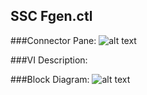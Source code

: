 ## **SSC Fgen.ctl**
###Connector Pane:
![alt text](/Instrument%20Control/Fgen/Pin%20Map/SSC%20Fgen.ctlc.png "SSC Fgen.ctl connector pane")

###VI Description:


###Block Diagram:
![alt text](/Instrument%20Control/Fgen/Pin%20Map/SSC%20Fgen.ctld.png "SSC Fgen.ctl block diagram")
